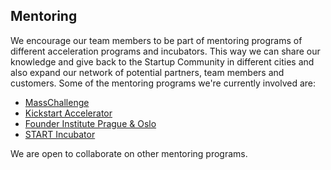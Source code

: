 ## Mentoring

We encourage our team members to be part of mentoring programs of different acceleration programs and incubators. This way we can share our knowledge and give back to the Startup Community in different cities and also expand our network of potential partners, team members and customers. Some of the mentoring programs we're currently involved are:

- [MassChallenge](https://masschallenge.org)
- [Kickstart Accelerator](https://kickstart-accelerator.com)
- [Founder Institute Prague & Oslo](https://fi.co)
- [START Incubator](https://startincubator.org)


We are open to collaborate on other mentoring programs.
